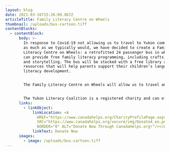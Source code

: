 ```yaml
---
layout: blog
date: 2021-03-16T15:26:09.867Z
articleTitle: Family Literacy Centre on Wheels
thumbnail: /uploads/bus-cartoon.tiff
contentBlocks:
  - contentBlock:
      body: >-
        In response to Covid-19 not allowing us to travel to Yukon communities
        as much as we typically would, we have decided to create a Family
        Literacy Centre on Wheels: a retrofitted 24 passenger bus in which we
        can provide free family literacy programming, including crafts, games
        and storytelling. The bus will be stocked with a free library and
        resources that will help parents support their children’s language and
        literacy development.


        The Family Literacy Centre on Wheels will allow us to travel and deliver programs in rural communities and at gatherings including festivals, fish camps, culture camps, general assemblies and kids summer camps.


        The Yukon Literacy Coalition is a registered charity and can offer tax receipts for donations. Every dollar helps us get closer to our goal! If you'd like to donate to the Family Literacy Centre on Wheels, please click the 'Donate Now' button. Thank you!
      links:
        - linkObject:
            linkLocation: <A
              HREF="https://www.canadahelps.org/CharityProfilePage.aspx?CharityID=d98831"><IMG
              SRC="https://www.canadahelps.org/secure/img/Donate4_en.png"
              BORDER="0" ALT="Donate Now Through CanadaHelps.org!"/></A>
            linkText: Donate Now
      images:
        - image: /uploads/bus-cartoon.tiff
---
```

